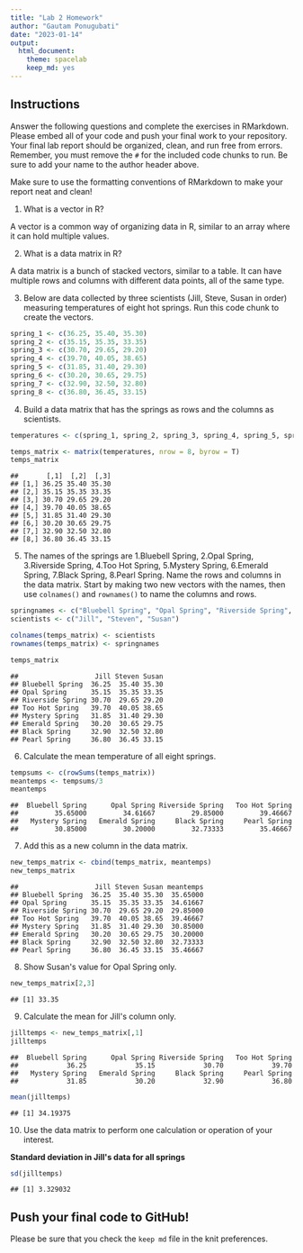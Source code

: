 ```yaml
---
title: "Lab 2 Homework"
author: "Gautam Ponugubati"
date: "2023-01-14"
output:
  html_document: 
    theme: spacelab
    keep_md: yes
---
```


## Instructions
Answer the following questions and complete the exercises in RMarkdown. Please embed all of your code and push your final work to your repository. Your final lab report should be organized, clean, and run free from errors. Remember, you must remove the `#` for the included code chunks to run. Be sure to add your name to the author header above.  

Make sure to use the formatting conventions of RMarkdown to make your report neat and clean!  

1. What is a vector in R?  

A vector is a common way of organizing data in R, similar to an array where it can hold multiple values.

2. What is a data matrix in R?  

A data matrix is a bunch of stacked vectors, similar to a table. It can have multiple rows and columns with different data points, all of the same type.

3. Below are data collected by three scientists (Jill, Steve, Susan in order) measuring temperatures of eight hot springs. Run this code chunk to create the vectors.  

```r
spring_1 <- c(36.25, 35.40, 35.30)
spring_2 <- c(35.15, 35.35, 33.35)
spring_3 <- c(30.70, 29.65, 29.20)
spring_4 <- c(39.70, 40.05, 38.65)
spring_5 <- c(31.85, 31.40, 29.30)
spring_6 <- c(30.20, 30.65, 29.75)
spring_7 <- c(32.90, 32.50, 32.80)
spring_8 <- c(36.80, 36.45, 33.15)
```

4. Build a data matrix that has the springs as rows and the columns as scientists.  


```r
temperatures <- c(spring_1, spring_2, spring_3, spring_4, spring_5, spring_6, spring_7, spring_8)

temps_matrix <- matrix(temperatures, nrow = 8, byrow = T)
temps_matrix
```

```
##       [,1]  [,2]  [,3]
## [1,] 36.25 35.40 35.30
## [2,] 35.15 35.35 33.35
## [3,] 30.70 29.65 29.20
## [4,] 39.70 40.05 38.65
## [5,] 31.85 31.40 29.30
## [6,] 30.20 30.65 29.75
## [7,] 32.90 32.50 32.80
## [8,] 36.80 36.45 33.15
```

5. The names of the springs are 1.Bluebell Spring, 2.Opal Spring, 3.Riverside Spring, 4.Too Hot Spring, 5.Mystery Spring, 6.Emerald Spring, 7.Black Spring, 8.Pearl Spring. Name the rows and columns in the data matrix. Start by making two new vectors with the names, then use `colnames()` and `rownames()` to name the columns and rows.


```r
springnames <- c("Bluebell Spring", "Opal Spring", "Riverside Spring", "Too Hot Spring", "Mystery Spring", "Emerald Spring", "Black Spring", "Pearl Spring")
scientists <- c("Jill", "Steven", "Susan")

colnames(temps_matrix) <- scientists
rownames(temps_matrix) <- springnames

temps_matrix
```

```
##                   Jill Steven Susan
## Bluebell Spring  36.25  35.40 35.30
## Opal Spring      35.15  35.35 33.35
## Riverside Spring 30.70  29.65 29.20
## Too Hot Spring   39.70  40.05 38.65
## Mystery Spring   31.85  31.40 29.30
## Emerald Spring   30.20  30.65 29.75
## Black Spring     32.90  32.50 32.80
## Pearl Spring     36.80  36.45 33.15
```
6. Calculate the mean temperature of all eight springs.


```r
tempsums <- c(rowSums(temps_matrix))
meantemps <- tempsums/3
meantemps
```

```
##  Bluebell Spring      Opal Spring Riverside Spring   Too Hot Spring 
##         35.65000         34.61667         29.85000         39.46667 
##   Mystery Spring   Emerald Spring     Black Spring     Pearl Spring 
##         30.85000         30.20000         32.73333         35.46667
```

7. Add this as a new column in the data matrix.


```r
new_temps_matrix <- cbind(temps_matrix, meantemps)
new_temps_matrix
```

```
##                   Jill Steven Susan meantemps
## Bluebell Spring  36.25  35.40 35.30  35.65000
## Opal Spring      35.15  35.35 33.35  34.61667
## Riverside Spring 30.70  29.65 29.20  29.85000
## Too Hot Spring   39.70  40.05 38.65  39.46667
## Mystery Spring   31.85  31.40 29.30  30.85000
## Emerald Spring   30.20  30.65 29.75  30.20000
## Black Spring     32.90  32.50 32.80  32.73333
## Pearl Spring     36.80  36.45 33.15  35.46667
```

8. Show Susan's value for Opal Spring only.


```r
new_temps_matrix[2,3]
```

```
## [1] 33.35
```

9. Calculate the mean for Jill's column only.  


```r
jilltemps <- new_temps_matrix[,1]
jilltemps
```

```
##  Bluebell Spring      Opal Spring Riverside Spring   Too Hot Spring 
##            36.25            35.15            30.70            39.70 
##   Mystery Spring   Emerald Spring     Black Spring     Pearl Spring 
##            31.85            30.20            32.90            36.80
```

```r
mean(jilltemps)
```

```
## [1] 34.19375
```
10. Use the data matrix to perform one calculation or operation of your interest.

**Standard deviation in Jill's data for all springs**

```r
sd(jilltemps)
```

```
## [1] 3.329032
```


## Push your final code to GitHub!
Please be sure that you check the `keep md` file in the knit preferences.  
